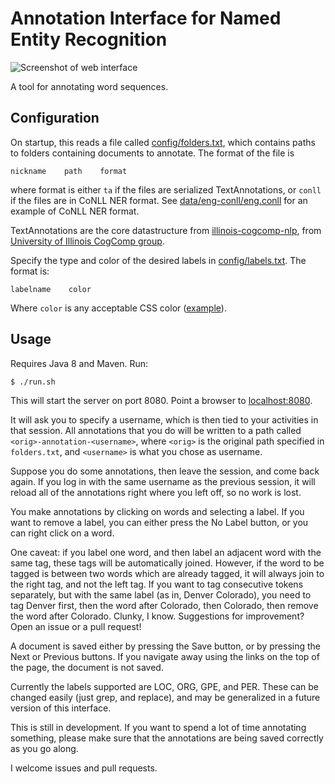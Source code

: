 # Annotation Interface for Named Entity Recognition

![Screenshot of web interface](/src/main/resources/static/img/screenshot.png?raw=true "Screenshot")

A tool for annotating word sequences. 

## Configuration

On startup, this reads a file called [config/folders.txt](config/folders.txt), which contains paths to folders containing
documents to annotate. The format of the file is

    nickname	path	format

where format is either `ta` if the files are serialized TextAnnotations, or `conll` if the files are in CoNLL NER format. See
[data/eng-conll/eng.conll](data/eng-conll/eng.conll) for an example of CoNLL NER format. 

TextAnnotations are the core datastructure from [illinois-cogcomp-nlp](https://github.com/IllinoisCogComp/illinois-cogcomp-nlp), from [University of Illinois CogComp group](http://cogcomp.cs.illinois.edu/). 

Specify the type and color of the desired labels in [config/labels.txt](config/labels.txt). The format is:

    labelname    color

Where `color` is any acceptable CSS color ([example](http://www.w3schools.com/colors/colors_names.asp)).


## Usage

Requires Java 8 and Maven. Run:

    $ ./run.sh

This will start the server on port 8080. Point a browser to [localhost:8080](http://localhost:8080).

It will ask you to specify a username, which is then tied to your activities in that session. All annotations
that you do will be written to a path called `<orig>-annotation-<username>`, where `<orig>` is the original path
specified in `folders.txt`, and `<username>` is what you chose as username.

Suppose you do some annotations, then leave the session, and come back again. If you log in with the same
username as the previous session, it will reload all of the annotations right where you left off, so no
work is lost.

You make annotations by clicking on words and selecting a label. If you want to remove a label, you can either press the No Label
button, or you can right click on a word.

One caveat: if you label one word, and then label an adjacent word with the same tag, these tags will be automatically joined. However,
if the word to be tagged is between two words which are already tagged, it will always join to the right tag, and not the left tag. If you
want to tag consecutive tokens separately, but with the same label (as in, Denver Colorado), you need to tag Denver first, then the word after Colorado,
then Colorado, then remove the word after Colorado. Clunky, I know. Suggestions for improvement? Open an issue or a pull request!

A document is saved either by pressing the Save button, or by pressing the Next or Previous buttons. If you navigate away using
the links on the top of the page, the document is not saved. 

Currently the labels supported are LOC, ORG, GPE, and PER. These can be changed easily (just grep, and replace), and may be
generalized in a future version of this interface. 

This is still in development. If you want to spend a lot of time annotating something, please make sure that the annotations are being
saved correctly as you go along.

I welcome issues and pull requests.